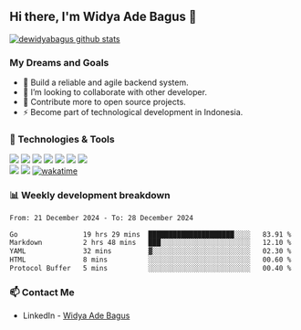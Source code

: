 ## Hi there, I'm Widya Ade Bagus 👋

[![dewidyabagus github stats](https://github-readme-stats.vercel.app/api?username=dewidyabagus)](https://github.com/dewidyabagus/dewidyabagus)

### My Dreams and Goals
- 🌱 Build a reliable and agile backend system.
- 👯 I’m looking to collaborate with other developer.
- 🥅 Contribute more to open source projects.
- ⚡ Become part of technological development in Indonesia.

### 🔧 Technologies & Tools
![](https://img.shields.io/badge/OS-Linux_Debian-informational?style=flat&logo=linux&logoColor=white&color=blue)
![](https://img.shields.io/badge/Database-MySQL-informational?style=flat&logo=mysql&logoColor=white&color=blue)
![](https://img.shields.io/badge/Messaging-RabbitMQ-informational?style=flat&logo=rabbitmq&logoColor=white&color=blue)
![](https://img.shields.io/badge/Language-Golang-informational?style=flat&logo=go&logoColor=white&color=blue)
![](https://img.shields.io/badge/Editor-Visual_Studio_Code-informational?style=flat&logo=visualstudiocode&logoColor=white&color=blue)
![](https://img.shields.io/badge/Shell-Bash-informational?style=flat&logo=gnu-bash&logoColor=white&color=blue)
![](https://img.shields.io/badge/VCS-Git-informational?style=flat&logo=git&logoColor=white&color=blue)<br />
![](https://img.shields.io/badge/Container-Docker-informational?style=flat&logo=docker&logoColor=white&color=blue)
![](https://img.shields.io/badge/REST_Client-Postman-informational?style=flat&logo=postman&logoColor=white&color=blue)
[![wakatime](https://wakatime.com/badge/user/8623d08b-0ace-4535-9063-e0230298f0a9.svg)](https://wakatime.com/@8623d08b-0ace-4535-9063-e0230298f0a9)

### 📊 Weekly development breakdown

<!--START_SECTION:waka-->

```txt
From: 21 December 2024 - To: 28 December 2024

Go                19 hrs 29 mins  █████████████████████░░░░   83.91 %
Markdown          2 hrs 48 mins   ███░░░░░░░░░░░░░░░░░░░░░░   12.10 %
YAML              32 mins         ▓░░░░░░░░░░░░░░░░░░░░░░░░   02.30 %
HTML              8 mins          ░░░░░░░░░░░░░░░░░░░░░░░░░   00.60 %
Protocol Buffer   5 mins          ░░░░░░░░░░░░░░░░░░░░░░░░░   00.40 %
```

<!--END_SECTION:waka-->

### 📫 Contact Me
- LinkedIn - [Widya Ade Bagus](https://www.linkedin.com/in/widyaadebagus/)
